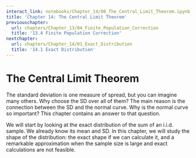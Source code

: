 ```yaml
---
interact_link: notebooks/Chapter_14/00_The_Central_Limit_Theorem.ipynb
title: 'Chapter 14: The Central Limit Theorem'
previouschapter:
  url: chapters/Chapter_13/04_Finite_Population_Correction
  title: '13.4 Finite Population Correction'
nextchapter:
  url: chapters/Chapter_14/01_Exact_Distribution
  title: '14.1 Exact Distribution'
---
```


# The Central Limit Theorem #

The standard deviation is one measure of spread, but you can imagine many others. Why choose the SD over all of them? The main reason is the connection between the SD and the normal curve. Why is the normal curve so important? This chapter contains an answer to that question.

We will start by looking at the exact distribution of the sum of an i.i.d. sample. We already know its mean and SD. In this chapter, we will study the shape of the distribution: the exact shape if we can calculate it, and a remarkable approximation when the sample size is large and exact calculations are not feasible.
